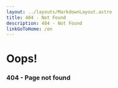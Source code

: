 ```yaml
---
layout: ../layouts/MarkdownLayout.astro
title: 404 - Not Found
description: 404 - Not Found
linkGoToHome: /en
---
```


# Oops!

### 404 - Page not found
